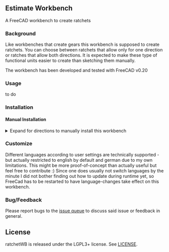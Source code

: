 ## Estimate Workbench 

A FreeCAD workbench to create ratchets

### Background
Like workbenches that create gears this workbench is supposed to create ratchets. You can choose between ratchets that allow only for one direction or ratches that allow both directions. It is expected to make these type of functional units easier to create than sketching them manually.

The workbench has been developed and tested with FreeCAD v0.20

### Usage

to do

### Installation 

#### Manual Installation

<details>
<summary>Expand for directions to manually install this workbench</summary>

This workbench can be installed manually by adding the whole folder into the personal FreeCAD folder

- for Linux `/home/user/.local/share/FreeCAD/Mod/`
- for Windows `%APPDATA%\FreeCAD\Mod\` or `C:\Users\username\Appdata\Roaming\FreeCAD\Mod\`
- for Windows as portable app `wherever_stored\FreeCADPortable\Data\FreeCADAppData\Mod`
- for macOS `~/Library/Preferences/FreeCAD/Mod/`

Occasionally rename from estimateWB-master to estimateWB if downloaded as zip from github

</details>

### Customize

Different languages according to user settings are technically supported - but actually restricted to english by default and german due to my own limitations. This might be more proof-of-concept than actually useful but feel free to contribute :) Since one does usually not switch languages by the minute I did not bother finding out how to update during runtime yet, so FreeCad has to be restarted to have language-changes take effect on this workbench.

### Bug/Feedback

Please report bugs to the [issue queue](https://github.com/erroronline1/ratchetWB/issues) to discuss said issue or feedback in general.   

## License

ratchetWB is released under the LGPL3+ license. See [LICENSE](LICENSE).
